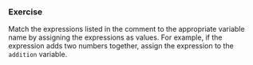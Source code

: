 ### Exercise

Match the expressions listed in the comment to the appropriate variable name by assigning the expressions as values. For example, if the expression adds two numbers together, assign the expression to the `addition` variable.
